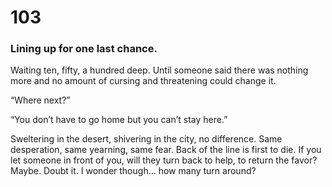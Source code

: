 # 103

### Lining up for one last chance.

Waiting ten, fifty, a hundred deep. Until someone said there was nothing more and no amount of cursing and threatening could change it.

“Where next?”

“You don’t have to go home but you can’t stay here.”

Sweltering in the desert, shivering in the city, no difference. Same desperation, same yearning, same fear.  Back of the line is first to die. If you let someone in front of you, will they turn back to help, to return the favor? Maybe. Doubt it. I wonder though... how many turn around?